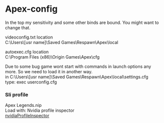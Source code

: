 # Apex-config   

In the top my sensitivity and some other binds are bound. You might want to change that.   

videoconfig.txt location   
C:\Users\\[usr name]\Saved Games\Respawn\Apex\local   

autoexec.cfg location   
C:\Program Files (x86)\Origin Games\Apex\cfg   
    
Due to some bug game wont start with commands in launch options any more. So we need to load it in another way.   
in C:\Users\\[usr name]\Saved Games\Respawn\Apex\local\settings.cfg    
type: exec userconfig.cfg

### Sli profile   
Apex Legends.nip   
Load with: Nvidia profile inspector   
[nvidiaProfileInspector](https://github.com/Orbmu2k/nvidiaProfileInspector/releases)

